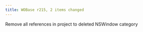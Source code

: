 ```yaml
---
title: WOBase r215, 2 items changed
---
```


Remove all references in project to deleted NSWindow category
